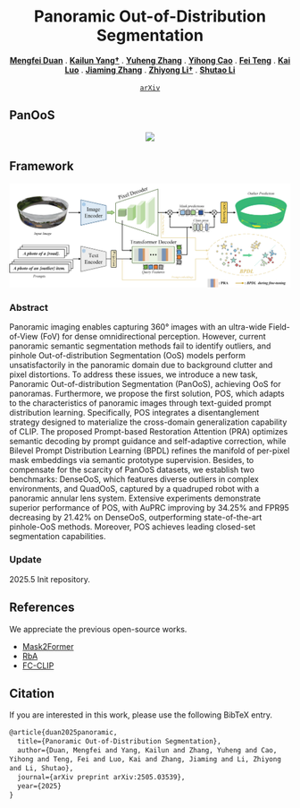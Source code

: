 <p align="center">

  <h1 align="center">Panoramic Out-of-Distribution Segmentation</h1>
  <p align="center">
    <a href="https://github.com/MengfeiD"><strong>Mengfei Duan</strong></a>
    .
    <a href="https://yangkailun.com/"><strong>Kailun Yang†</strong></a>
    .
    <a href=""><strong>Yuheng Zhang</strong></a>
    .
    <a href="https://scholar.google.com/citations?user=j3364z8AAAAJ"><strong>Yihong Cao</strong></a>
    .
    <a href=""><strong>Fei Teng</strong></a>
    .
    <a href="https://github.com/xifen523"><strong>Kai Luo</strong></a>
    .
    <a href="https://github.com/jamycheung"><strong>Jiaming Zhang</strong></a>
    .
    <a href="http://robotics.hnu.edu.cn/info/1071/1515.htm"><strong>Zhiyong Li†</strong></a>
    .
    <a href="https://robotics.hnu.edu.cn/info/1071/1514.htm"><strong>Shutao Li</strong></a>
</p>

<div align="center">
  
[`arXiv`](https://arxiv.org/pdf/2505.03539)
</div>

## PanOoS
<div align=center>
<img src="https://github.com/MengfeiD/PanOoS/blob/main/panOoS.png" >
</div>

## Framework
<div align=center>
<img src="https://github.com/MengfeiD/PanOoS/blob/main/overview.png" >
</div>

### Abstract
Panoramic imaging enables capturing 360° images with an ultra-wide Field-of-View (FoV) for dense omnidirectional perception. However, current panoramic semantic segmentation methods fail to identify outliers, and pinhole Out-of-distribution Segmentation (OoS) models perform unsatisfactorily in the panoramic domain due to background clutter and pixel distortions. To address these issues, we introduce a new task, Panoramic Out-of-distribution Segmentation (PanOoS), achieving OoS for panoramas. Furthermore, we propose the first solution, POS, which adapts to the characteristics of panoramic images through text-guided prompt distribution learning. Specifically, POS integrates a disentanglement strategy designed to materialize the cross-domain generalization capability of CLIP. The proposed Prompt-based Restoration Attention (PRA) optimizes semantic decoding by prompt guidance and self-adaptive correction, while Bilevel Prompt Distribution Learning (BPDL) refines the manifold of per-pixel mask embeddings via semantic prototype supervision. Besides, to compensate for the scarcity of PanOoS datasets, we establish two benchmarks: DenseOoS, which features diverse outliers in complex environments, and QuadOoS, captured by a quadruped robot with a panoramic annular lens system. Extensive experiments demonstrate superior performance of POS, with AuPRC improving by 34.25% and FPR95 decreasing by 21.42% on DenseOoS, outperforming state-of-the-art pinhole-OoS methods. Moreover, POS achieves leading closed-set segmentation capabilities.

### Update
2025.5 Init repository.

## References
We appreciate the previous open-source works.
* [Mask2Former](https://github.com/facebookresearch/Mask2Former)
* [RbA](https://github.com/NazirNayal8/RbA)
* [FC-CLIP](https://github.com/bytedance/fc-clip)

## <a name="Citation"></a>Citation
If you are interested in this work, please use the following BibTeX entry.

```
@article{duan2025panoramic,
  title={Panoramic Out-of-Distribution Segmentation},
  author={Duan, Mengfei and Yang, Kailun and Zhang, Yuheng and Cao, Yihong and Teng, Fei and Luo, Kai and Zhang, Jiaming and Li, Zhiyong and Li, Shutao},
  journal={arXiv preprint arXiv:2505.03539},
  year={2025}
}
```
